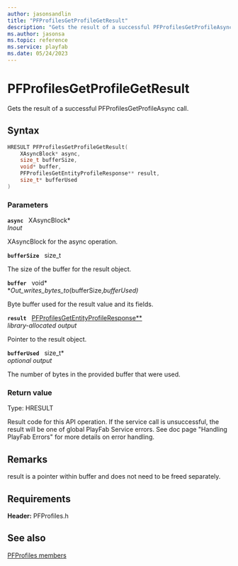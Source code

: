 ```yaml
---
author: jasonsandlin
title: "PFProfilesGetProfileGetResult"
description: "Gets the result of a successful PFProfilesGetProfileAsync call."
ms.author: jasonsa
ms.topic: reference
ms.service: playfab
ms.date: 05/24/2023
---
```


# PFProfilesGetProfileGetResult  

Gets the result of a successful PFProfilesGetProfileAsync call.  

## Syntax  
  
```cpp
HRESULT PFProfilesGetProfileGetResult(  
    XAsyncBlock* async,  
    size_t bufferSize,  
    void* buffer,  
    PFProfilesGetEntityProfileResponse** result,  
    size_t* bufferUsed  
)  
```  
  
### Parameters  
  
**`async`** &nbsp; XAsyncBlock*  
*_Inout_*  
  
XAsyncBlock for the async operation.  
  
**`bufferSize`** &nbsp; size_t  
  
The size of the buffer for the result object.  
  
**`buffer`** &nbsp; void*  
*_Out_writes_bytes_to_(bufferSize,*bufferUsed)*  
  
Byte buffer used for the result value and its fields.  
  
**`result`** &nbsp; [PFProfilesGetEntityProfileResponse**](../../pfprofilestypes/structs/pfprofilesgetentityprofileresponse.md)  
*library-allocated output*  
  
Pointer to the result object.  
  
**`bufferUsed`** &nbsp; size_t*  
*optional output*  
  
The number of bytes in the provided buffer that were used.  
  
  
### Return value
Type: HRESULT
  
Result code for this API operation. If the service call is unsuccessful, the result will be one of global PlayFab Service errors. See doc page "Handling PlayFab Errors" for more details on error handling.
  
## Remarks  
  
result is a pointer within buffer and does not need to be freed separately.
  
## Requirements  
  
**Header:** PFProfiles.h
  
## See also  
[PFProfiles members](../pfprofiles_members.md)  

  
  
